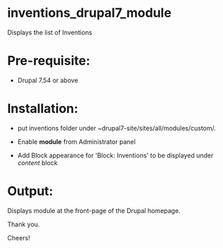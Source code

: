 # inventions_drupal7_module

Displays the list of Inventions

# Pre-requisite:

* Drupal 7.54 or above

# Installation:

* put inventions folder under ~drupal7-site/sites/all/modules/custom/.

* Enable **module** from Administrator panel

* Add Block appearance for 'Block: Inventions' to be displayed under _content_ block

# Output:

Displays module at the front-page of the Drupal homepage.


Thank you.

Cheers!
